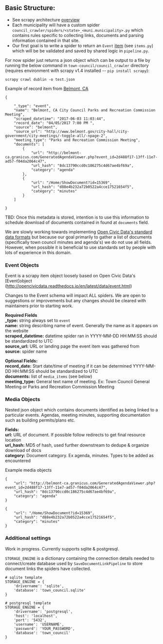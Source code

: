 ## Basic Structure:
* See scrapy architecture [overview](https://doc.scrapy.org/en/1.2/topics/architecture.html)
* Each municipality will have a custom spider `council_crawler/spiders/<state>_<muni.municipality>.py` which contains rules specific to collecting links, documents and parsing information contained in that site.
* Our first goal is to write a spider to return an `Event` [item](https://doc.scrapy.org/en/latest/topics/items.html) (see `items.py`) which will be be validated and saved by shared logic in `pipeline.py`.

For now spider just returns a json object which can be output to a file by running the below command in `town-council/council_crawler` directory (requires environment with scrapy v1.4 installed -- `pip install scrapy`):

`scrapy crawl dublin -o test.json`

Example of record item from [Belmont, CA](http://www.belmont.gov/city-hall/city-government/city-meetings/-toggle-all/-npage-2)

```
{

    "_type": "event",
    "name": "Belmont, CA City Council Parks and Recreation Commission Meeting",
    "scraped_datetime": "2017-06-03 11:03:44",
    "record_date": "04/05/2017 7:00 PM ",
    "source": "belmont",
    "source_url": "http://www.belmont.gov/city-hall/city-government/city-meetings/-toggle-all/-npage-2",
    "meeting_type": "Parks and Recreation Commission Meeting",
    "documents": [
        {
            "url": "http://belmont-ca.granicus.com/GeneratedAgendaViewer.php?event_id=2d488f17-13ff-11e7-ad57-f04da2064c47",
            "url_hash": "8dc13790ccd0c186275c4d67ae4bf69a",
            "category": "agenda"
        },
        {
            "url": "/Home/ShowDocument?id=15369",
            "url_hash": "d88e4b232a72b0522a4cce17521654f5",
            "category": "minutes"
        }
    ]

}
```

TBD: Once this metadata is stored, intention is to use this information to schedule download of documents contained in found at `documents` field.

We are slowly working towards implementing [Open Civic Data's standard data formats](http://opencivicdata.readthedocs.io/en/latest/data/index.html) but because our goal primarily to gather a list of documents (specifically town council minutes and agenda's) we do not use all fields. However, when possible it is beneficial to use standards set by people with lots of experience in this domain.

### Event Objects

Event is a scrapy item object loosely based on Open Civic Data's [Event]object (http://opencivicdata.readthedocs.io/en/latest/data/event.html)

Changes to the Event schema will impact ALL spiders. We are open to suggestions or improvements but any changes should be cleared with maintainers prior to starting work.

**Required Fields**  
**_type:** string always set to `event`  
**name:** string describing name of event. Generally the name as it appears on the website  
**scraped_datetime:** datetime spider ran in YYYY-MM-DD HH:MM:SS should be standardized to UTC  
**source_url:** URL or landing page the event item was gathered from  
**source:** spider name  

**Optional Fields:**  
**record_date:** Start date/time of meeting if it can be determined YYYY-MM-DD HH:MM:SS should be standardized to UTC  
**documents:** list of `media_items` (see below)  
**meeting_type:** General text name of meeting. Ex: Town Council General Meeting or Parks and Recreation Commission Meeting  

### Media Objects  
Nested json object which contains documents identified as being linked to a particular events. Agendas, meeting minutes, supporting documentation such as building permits/plans etc.

**Fields:**  
**url:** URL of document. If possible follow redirects to get final resource location  
**url_hash:** MD5 of hash, used further downstream to dedupe & organize download of docs  
**category:** Document category. Ex agenda, minutes. Types to be added as encountered  

Example media objects
```
{
    "url": "http://belmont-ca.granicus.com/GeneratedAgendaViewer.php?event_id=2d488f17-13ff-11e7-ad57-f04da2064c47",
    "url_hash": "8dc13790ccd0c186275c4d67ae4bf69a",
    "category": "agenda"
}

{
    "url": "/Home/ShowDocument?id=15369",
    "url_hash": "d88e4b232a72b0522a4cce17521654f5",
    "category": "minutes"
}
```

### Additional settings  

Work in progress. Currently supports sqlite & postgresql.

`STORAGE_ENGINE` is a dictionary containing the connection details needed to connect/create database used by `SaveDocumentLinkPipeline` to store document links the spiders have collected.

```
# sqlite template
STORAGE_ENGINE = {
    'drivername': 'sqlite',
    'database': 'town_council.sqlite'
}
```

```
# postgresql template
STORAGE_ENGINE = {
    'drivername': 'postgresql',
    'host': 'localhost',
    'port': '5432',
    'username': 'USERNAME',
    'password': 'YOUR_PASSWORD',
    'database': 'town_council'
}
```
